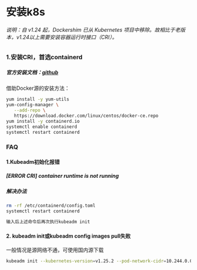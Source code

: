 # 安装k8s

###### 说明：自 v1.24 起，Dockershim 已从 Kubernetes 项目中移除。故相比于老版本，v1.24以上需要安装容器运行时接口（CRI）。

### 1.安装CRI，首选containerd
##### 官方安装文档：[github](https://github.com/containerd/containerd/blob/main/docs/getting-started.md)

借助Docker源的安装方法：
```bash
yum install -y yum-utils
yum-config-manager \
   --add-repo \
   https://download.docker.com/linux/centos/docker-ce.repo
yum install -y containerd.io
systemctl enable containerd
systemctl restart containerd
```

### FAQ
#### 1.Kubeadm初始化报错
##### [ERROR CRI] container runtime is not running
##### 解决办法
```bash
rm -rf /etc/containerd/config.toml
systemctl restart containerd

输入后上述命令后再次执行kubeadm init
```

#### 2. kubeadm init或kubeadm config images pull失败
一般情况是源网络不通，可使用国内源下载
```bash
kubeadm init --kubernetes-version=v1.25.2 --pod-network-cidr=10.244.0.0/16 --apiserver-advertise-address=10.46.177.167 --image-repository registry.aliyuncs.com/google_containers
```
